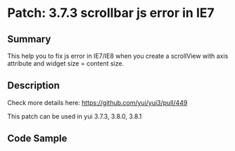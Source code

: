 Patch: 3.7.3 scrollbar js error in IE7
======================================

Summary
-------

This help you to fix js error in IE7/IE8 when you create a scrollView with axis attribute and widget size = content size.

Description
-----------

Check more details here: https://github.com/yui/yui3/pull/449

This patch can be used in yui 3.7.3, 3.8.0, 3.8.1

Code Sample
-----------

<script>
YUI({gallery: 'gallery-2013.02.13-21-08'}).use('patch-373-scrollbar-ie7', function (Y) {
    // Make the scrollView more happy by require this.
});
</script>
